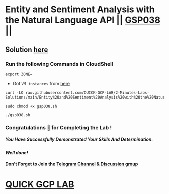 # Entity and Sentiment Analysis with the Natural Language API || [GSP038](https://www.cloudskillsboost.google/focuses/1843?parent=catalog) ||

## Solution [here]()

### Run the following Commands in CloudShell

```
export ZONE=
```

* Got `VM instances` from [here](https://console.cloud.google.com/compute/instances?)

```
curl -LO raw.githubusercontent.com/QUICK-GCP-LAB/2-Minutes-Labs-Solutions/main/Entity%20and%20Sentiment%20Analysis%20with%20the%20Natural%20Language%20API/gsp038.sh

sudo chmod +x gsp038.sh

./gsp038.sh
```

### Congratulations 🎉 for Completing the Lab !

##### *You Have Successfully Demonstrated Your Skills And Determination.*

#### *Well done!*

#### Don't Forget to Join the [Telegram Channel](https://t.me/QuickGcpLab) & [Discussion group](https://t.me/QuickGcpLabChats)

# [QUICK GCP LAB](https://www.youtube.com/@quickgcplab)